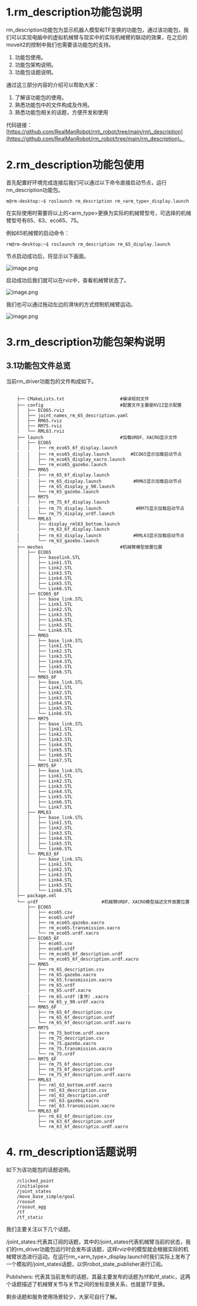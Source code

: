 # 1.rm\_description功能包说明

rm\_description功能包为显示机器人模型和TF变换的功能包，通过该功能包，我们可以实现电脑中的虚拟机械臂与现实中的实际机械臂的联动的效果，在之后的moveit2的控制中我们也需要该功能包的支持。

1. 功能包使用。
2. 功能包架构说明。
3. 功能包话题说明。

通过这三部分内容的介绍可以帮助大家：

1. 了解该功能包的使用。
2. 熟悉功能包中的文件构成及作用。
3. 熟悉功能包相关的话题，方便开发和使用

代码链接：[https://github.com/RealManRobot/rm\_robot/tree/main/rm\_description](https://github.com/RealManRobot/rm_robot/tree/main/rm_description)。

# 2.rm\_description功能包使用

首先配置好环境完成连接后我们可以通过以下命令直接启动节点，运行rm\_description功能包。

```
m@rm-desktop:~$ roslaunch rm_description rm_<arm_type>_display.launch
```

在实际使用时需要将以上的<arm\_type>更换为实际的机械臂型号，可选择的机械臂型号有65、63、eco65、75。

例如65机械臂的启动命令：

```
rm@rm-desktop:~$ roslaunch rm_description rm_65_display.launch
```

节点启动成功后，将显示以下画面。

![image.png](https://alidocs.oss-cn-zhangjiakou.aliyuncs.com/res/ABmOorL4GLmyqawZ/img/bc8f677b-97fe-471e-9063-833c695b4971.png)

启动成功后我们就可以在rviz中，查看机械臂状态了。

![image.png](https://alidocs.oss-cn-zhangjiakou.aliyuncs.com/res/ABmOorL4GLmyqawZ/img/b5e30348-4acc-49a8-8879-39d9f93df948.png)

我们也可以通过拖动左边的滑块的方式控制机械臂运动。

![image.png](https://alidocs.oss-cn-zhangjiakou.aliyuncs.com/res/ABmOorL4GLmyqawZ/img/2da503d1-ca29-4f89-8299-0940df18c005.png)

# 3.rm\_description功能包架构说明

## 3.1功能包文件总览

当前rm\_driver功能包的文件构成如下。

```

    ├── CMakeLists.txt                     #编译规则文件
    ├── config                             #配置文件主要是RVIZ显示配置
    │   ├── ECO65.rviz
    │   ├── joint_names_rm_65_description.yaml
    │   ├── RM65.rviz
    │   ├── RM75.rviz
    │   └── RML63.rviz
    ├── launch                             #加载URDF、XACRO显示文件
    │   ├── ECO65
    │   │   ├── rm_eco65_6f_display.launch
    │   │   ├── rm_eco65_display.launch        #ECO65显示加载启动节点
    │   │   ├── rm_eco65_display_xacro.launch
    │   │   └── rm_eco65_gazebo.launch
    │   ├── RM65
    │   │   ├── rm_65_6f_display.launch
    │   │   ├── rm_65_display.launch            #RM65显示加载启动节点
    │   │   ├── rm_65_display_y_90.launch
    │   │   └── rm_65_gazebo.launch
    │   ├── RM75
    │   │   ├── rm_75_6f_display.launch
    │   │   ├── rm_75_display.launch             #RM75显示加载启动节点
    │   │   └── rm_75_display_urdf.launch
    │   └── RML63
    │       ├── display_rml63_bottom.launch
    │       ├── rm_63_6f_display.launch
    │       ├── rm_63_display.launch            #RML63显示加载启动节点
    │       └── rm_63_gazebo.launch
    ├── meshes                             #机械臂模型放置位置
    │   ├── ECO65
    │   │   ├── baselink.STL
    │   │   ├── Link1.STL
    │   │   ├── Link2.STL
    │   │   ├── Link3.STL
    │   │   ├── Link4.STL
    │   │   ├── Link5.STL
    │   │   └── Link6.STL
    │   ├── ECO65_6F
    │   │   ├── base_link.STL
    │   │   ├── Link1.STL
    │   │   ├── Link2.STL
    │   │   ├── Link3.STL
    │   │   ├── Link4.STL
    │   │   ├── Link5.STL
    │   │   └── Link6.STL
    │   ├── RM65
    │   │   ├── base_link.STL
    │   │   ├── link1.STL
    │   │   ├── link2.STL
    │   │   ├── link3.STL
    │   │   ├── link4.STL
    │   │   ├── link5.STL
    │   │   └── link6.STL
    │   ├── RM65_6F
    │   │   ├── base_link.STL
    │   │   ├── Link1.STL
    │   │   ├── Link2.STL
    │   │   ├── Link3.STL
    │   │   ├── Link4.STL
    │   │   ├── Link5.STL
    │   │   └── Link6.STL
    │   ├── RM75
    │   │   ├── base_link.STL
    │   │   ├── link1.STL
    │   │   ├── link2.STL
    │   │   ├── link3.STL
    │   │   ├── link4.STL
    │   │   ├── link5.STL
    │   │   ├── link6.STL
    │   │   └── link7.STL
    │   ├── RM75_6F
    │   │   ├── base_link.STL
    │   │   ├── Link1.STL
    │   │   ├── Link2.STL
    │   │   ├── Link3.STL
    │   │   ├── Link4.STL
    │   │   ├── Link5.STL
    │   │   ├── Link6.STL
    │   │   └── Link7.STL
    │   ├── RML63
    │   │   ├── base_link.STL
    │   │   ├── link1.STL
    │   │   ├── link2.STL
    │   │   ├── link3.STL
    │   │   ├── link4.STL
    │   │   ├── link5.STL
    │   │   └── link6.STL
    │   └── RML63_6F
    │       ├── base_link.STL
    │       ├── Link1.STL
    │       ├── Link2.STL
    │       ├── Link3.STL
    │       ├── Link4.STL
    │       ├── Link5.STL
    │       └── Link6.STL
    ├── package.xml
    └── urdf                        #机械臂URDF、XACRO模型描述文件放置位置
        ├── ECO65
        │   ├── eco65.csv
        │   ├── eco65.urdf
        │   ├── rm_eco65.gazebo.xacro
        │   ├── rm_eco65.transmission.xacro
        │   └── rm_eco65.urdf.xacro
        ├── ECO65_6F
        │   ├── eco65.csv
        │   ├── eco65.urdf
        │   ├── rm_eco65_6f_description.urdf
        │   └── rm_eco65_6f_description.urdf.xacro
        ├── RM65
        │   ├── rm_65_description.csv
        │   ├── rm_65.gazebo.xacro
        │   ├── rm_65.transmission.xacro
        │   ├── rm_65.urdf
        │   ├── rm_65.urdf.xacro
        │   ├── rm_65.urdf（复件）.xacro
        │   └── rm_65_y_90.urdf.xacro
        ├── RM65_6F
        │   ├── rm_65_6f_description.csv
        │   ├── rm_65_6f_description.urdf
        │   └── rm_65_6f_description.urdf.xacro
        ├── RM75
        │   ├── rm_75_bottom.urdf.xacro
        │   ├── rm_75_description.csv
        │   ├── rm_75.gazebo.xacro
        │   ├── rm_75.transmission.xacro
        │   └── rm_75.urdf
        ├── RM75_6F
        │   ├── rm_75_6f_description.csv
        │   ├── rm_75_6f_description.urdf
        │   └── rm_75_6f_description.urdf.xacro
        ├── RML63
        │   ├── rml_63_bottom.urdf.xacro
        │   ├── rml_63_description.csv
        │   ├── rml_63_description.urdf
        │   ├── rml_63.gazebo.xacro
        │   └── rml_63.transmission.xacro
        └── RML63_6F
            ├── rm_63_6f_description.csv
            ├── rm_63_6f_description.urdf
            └── rm_63_6f_descriptio.urdf.xacro
```

# 4. rm\_description话题说明

如下为该功能包的话题说明。

```
    /clicked_point
    /initialpose
    /joint_states
    /move_base_simple/goal
    /rosout
    /rosout_agg
    /tf
    /tf_static
```

我们主要关注以下几个话题。

/joint\_states:代表其订阅的话题，其中的/joint\_states代表机械臂当前的状态，我们的rm\_driver功能包运行时会发布该话题，这样rviz中的模型就会根据实际的机械臂状态进行运动。在运行rm\_<arm\_type>\_display.launch时我们实际上发布了一个模拟的/joint\_states话题，以供robot\_state\_publisher进行订阅。

Publishers: 代表其当前发布的话题，其最主要发布的话题为/tf和/tf\_static，这两个话题描述了机械臂关节与关节之间的坐标变换关系，也就是TF变换。

剩余话题和服务使用场景较少，大家可自行了解。